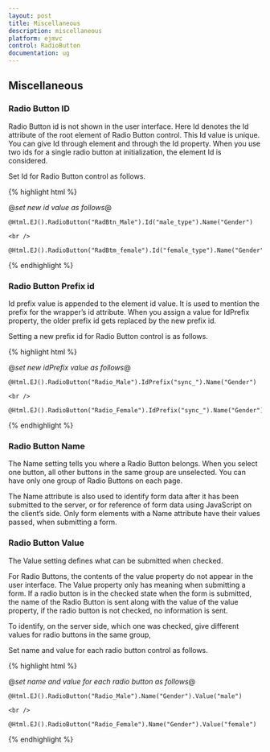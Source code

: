 ```yaml
---
layout: post
title: Miscellaneous
description: miscellaneous
platform: ejmvc
control: RadioButton
documentation: ug
---
```


## Miscellaneous

### Radio Button ID

Radio Button id is not shown in the user interface. Here Id denotes the Id attribute of the root element of Radio Button control. This Id value is unique. You can give Id through element and through the Id property. When you use two ids for a single radio button at initialization, the element Id is considered.

Set Id for Radio Button control as follows.



{% highlight html %}

@*set new id value as follows*@

    @Html.EJ().RadioButton("RadBtn_Male").Id("male_type").Name("Gender")

    <br />

    @Html.EJ().RadioButton("RadBtm_female").Id("female_type").Name("Gender")





{% endhighlight %}

### Radio Button Prefix id

Id prefix value is appended to the element id value. It is used to mention the prefix for the wrapper’s id attribute. When you assign a value for IdPrefix property, the older prefix id gets replaced by the new prefix id. 

Setting a new prefix id for Radio Button control is as follows.



{% highlight html %}

@*set new idPrefix  value as follows*@

    @Html.EJ().RadioButton("Radio_Male").IdPrefix("sync_").Name("Gender")

    <br />

    @Html.EJ().RadioButton("Radio_Female").IdPrefix("sync_").Name("Gender") 



{% endhighlight %}



### Radio Button Name

The Name setting tells you where a Radio Button belongs. When you select one button, all other buttons in the same group are unselected. You can have only one group of Radio Buttons on each page.

The Name attribute is also used to identify form data after it has been submitted to the server, or for reference of form data using JavaScript on the client’s side. Only form elements with a Name attribute have their values passed, when submitting a form.

### Radio Button Value

The Value setting defines what can be submitted when checked.

For Radio Buttons, the contents of the value property do not appear in the user interface. The Value property only has meaning when submitting a form. If a radio button is in the checked state when the form is submitted, the name of the Radio Button is sent along with the value of the value property, if the radio button is not checked, no information is sent.

To identify, on the server side, which one was checked, give different values for radio buttons in the same group, 

Set name and value for each radio button control as follows.



{% highlight html %}

@*set name and value for each radio button as follows*@

    @Html.EJ().RadioButton("Radio_Male").Name("Gender").Value("male")

    <br />

    @Html.EJ().RadioButton("Radio_Female").Name("Gender").Value("female") 



{% endhighlight %}





